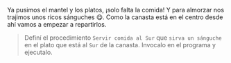 <gs-attire attire-url="https://raw.githubusercontent.com/MumukiProject/mumuki-guia-gobstones-procedimientos-con-parametros-kids/master/assets/attires/config_1551274896769.json"></gs-attire>

Ya pusimos el mantel y los platos, ¡solo falta la comida! Y para almorzar nos trajimos unos ricos sánguches :yum:. Como la canasta está en el centro desde ahí vamos a empezar a repartirlos.

> Definí el procedimiento `Servir comida al Sur` que `sirva un sánguche` en el plato que está al `Sur` de la canasta. Invocalo en el programa y ejecutalo.